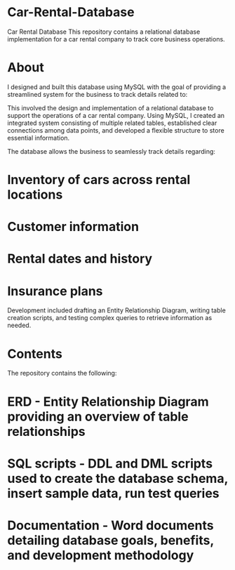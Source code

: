 # Car-Rental-Database

Car Rental Database
This repository contains a relational database implementation for a car rental company to track core business operations.

# **About**
I designed and built this database using MySQL with the goal of providing a streamlined system for the business to track details related to:

This involved the design and implementation of a relational database to support the operations of a car rental company. Using MySQL, I created an integrated system consisting of multiple related tables, established clear connections among data points, and developed a flexible structure to store essential information.

The database allows the business to seamlessly track details regarding:

# Inventory of cars across rental locations
# Customer information
# Rental dates and history
# Insurance plans

Development included drafting an Entity Relationship Diagram, writing table creation scripts, and testing complex queries to retrieve information as needed.

# **Contents**
The repository contains the following:

# ERD - Entity Relationship Diagram providing an overview of table relationships
# SQL scripts - DDL and DML scripts used to create the database schema, insert sample data, run test queries
# Documentation - Word documents detailing database goals, benefits, and development methodology
